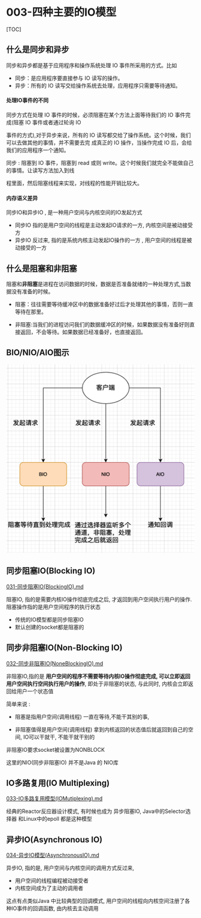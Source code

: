 

#   003-四种主要的IO模型

[TOC]

## 什么是同步和异步

同步和异步都是基于应用程序和操作系统处理 IO 事件所采用的方式。比如

- 同步：是应用程序要直接参与 IO 读写的操作。
- 异步：所有的 IO 读写交给操作系统去处理，应用程序只需要等待通知。

#### 处理IO事件的不同

同步方式在处理 IO 事件的时候，必须阻塞在某个方法上面等待我们的 IO 事件完成(阻塞 IO 事件或者通过轮询 IO 

事件的方式),对于异步来说，所有的 IO 读写都交给了操作系统。这个时候，我们可以去做其他的事情，并不需要去完 成真正的 IO 操作，当操作完成 IO 后，会给我们的应用程序一个通知。 

同步 : 阻塞到 IO 事件，阻塞到 read 或则 write。这个时候我们就完全不能做自己的事情。让读写方法加入到线 

程里面，然后阻塞线程来实现，对线程的性能开销比较大。 

#### 内存语义差异

同步IO和异步IO , 是一种用户空间与内核空间的IO发起方式

- 同步IO 指的是用户空间的线程是主动发起IO请求的一方, 内核空间是被动接受方
- 异步IO 反过来, 指的是系统内核主动发起IO操作的一方 , 用户空间的线程是被动接受的一方

## 什么是阻塞和非阻塞

阻塞和**非阻塞**是进程在访问数据的时候，数据是否准备就绪的一种处理方式,当数据没有准备的时候。 

- 阻塞：往往需要等待缓冲区中的数据准备好过后才处理其他的事情，否则一直等待在那里。 

- 非阻塞:当我们的进程访问我们的数据缓冲区的时候，如果数据没有准备好则直接返回，不会等待。如果数据已经准备好，也直接返回。

## BIO/NIO/AIO图示

![image-20210203111006219](../../../assets/image-20210203111006219.png)

## 同步阻塞IO(Blocking IO)

 [031-同步阻塞IO(BlockingIO).md](031-同步阻塞IO(BlockingIO).md) 

阻塞IO, 指的是需要内核IO操作彻底完成之后, 才返回到用户空间执行用户的操作. 阻塞操作指的是用户空间程序的执行状态

- 传统的IO模型都是同步阻塞IO
- 默认创建的socket都是阻塞的

## 同步非阻塞IO(Non-Blocking IO)

 [032-同步非阻塞IO(NoneBlockingIO).md](032-同步非阻塞IO(NoneBlockingIO).md)

非阻塞IO,指的是 **用户空间的程序不需要等待内核IO操作彻底完成, 可以立即返回用户空间执行空间执行用户的操作**, 即处于非阻塞的状态, 与此同时, 内核会立即返回给用户一个状态值

简单来说 :

-  阻塞是指用户空间(调用线程) 一直在等待,不能干其别的事, 

- 非阻塞值得是用户空间(调用线程) 拿到内核返回的状态值后就返回到自己的空间, IO可以干就干, 不能干就干别的

非阻塞IO要求socket被设置为NONBLOCK

这里的NIO(同步非阻塞IO) 并不是Java 的 NIO库

## IO多路复用(IO Multiplexing)

 [033-IO多路复用模型(IOMutiplexing).md](033-IO多路复用模型(IOMutiplexing).md) 

经典的Reactor反应器设计模式, 有时候也成为 异步阻塞IO, Java中的Selector选择器 和Linux中的epoll 都是这种模型

## 异步IO(Asynchronous IO)

 [034-异步IO模型(AsynchronousIO).md](034-异步IO模型(AsynchronousIO).md) 

异步IO, 指的是, 用户空间与内核空间的调用方式反过来,

- 用户空间的线程编程被动接受者
- 内核空间成为了主动的调用者

这点有点类似Java 中比较典型的回调模式, 用户空间的线程向内核空间注册了各种IO事件的回调函数, 由内核去主动调用

